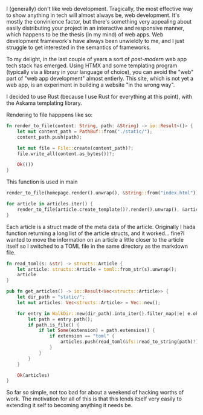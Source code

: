 
I (generally) don't like web development. Tragically, the most effective way to show anything in tech will almost always be, web development. It's mostly the convinience factor, but there's something very appealing about easily distributing your project in an interactive and responsive manner, which happens to be the thesis (in my mind) of web apps. Web development framework's have always been unwieldly to me, and I just struggle to get interested in the semantics of frameworks. 

To my delight, in the last couple of years a sort of *post-modern* web app tech stack has emerged. Using HTMX and some templating program (typically via a library in your language of choice), you can avoid the "web" part of "web app development" almost entierly. This site, which is not yet a web app, is an experiment in building a website "in the wrong way".

I decided to use Rust (because I use Rust for everything at this point), with the Askama templating library. 

Rendering to file happpens like so:

```rust 
fn render_to_file(content: String, path: &String) -> io::Result<()> {
    let mut content_path = PathBuf::from("./static/");
    content_path.push(path);

    let mut file = File::create(content_path)?;
    file.write_all(content.as_bytes())?;

    Ok(())
}

```

This function is used in main

```rust
render_to_file(homepage.render().unwrap(), &String::from("index.html"))?;

for article in articles.iter() {
    render_to_file(article.create_template()?.render().unwrap(), &article.link)?;
}
```

Each article is a struct made of the meta data of the article. Originally I hada function returning a long list of the article structs, and it worked... fine?I wanted to move the information on an article a little closer to the article itself so I switched to a TOML file in the same directory as the markdown file.

```rust
fn read_toml(s: &str) -> structs::Article {
    let article: structs::Article = toml::from_str(s).unwrap();
    article
}

pub fn get_articles() -> io::Result<Vec<structs::Article>> {
    let dir_path = "static/";
    let mut articles: Vec<structs::Article> = Vec::new();

    for entry in WalkDir::new(dir_path).into_iter().filter_map(|e| e.ok()) {
        let path = entry.path();
        if path.is_file() {
            if let Some(extension) = path.extension() {
                if extension == "toml" {
                    articles.push(read_toml(&fs::read_to_string(path)?))
                }
            }
        }
    }

    Ok(articles)
}
```

So far so simple, not too bad for about a weekend of hacking worths of work. The motivation for all of this is that this lends itself very easily to extending it self to becoming anything it needs be. 
